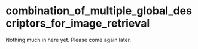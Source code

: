 # combination_of_multiple_global_descriptors_for_image_retrieval

Nothing much in here yet. Please come again later.